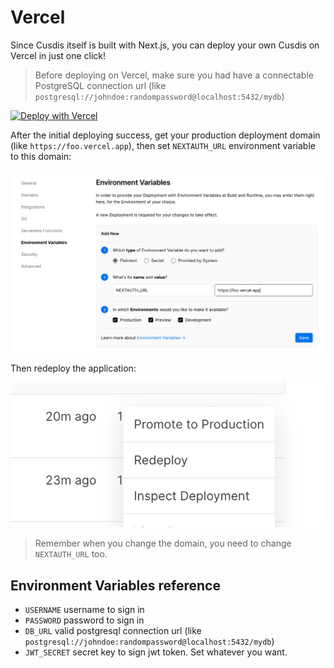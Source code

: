 # Vercel

Since Cusdis itself is built with Next.js, you can deploy your own Cusdis on Vercel in just one click!

> Before deploying on Vercel, make sure you had have a connectable PostgreSQL connection url (like `postgresql://johndoe:randompassword@localhost:5432/mydb`)

[![Deploy with Vercel](https://vercel.com/button)](https://vercel.com/new/git/external?repository-url=https%3A%2F%2Fgithub.com%2Fdjyde%2Fcusdis&env=USERNAME,PASSWORD,DB_URL,JWT_SECRET&envDescription=Environment%20variables%20reference&envLink=https%3A%2F%2Fcusdis.com%2Fdoc)

After the initial deploying success, get your production deployment domain (like `https://foo.vercel.app`), then set `NEXTAUTH_URL` environment variable to this domain:

![](../images/y3FkAY.png ':size=800')

Then redeploy the application:

![](../images/redeploy.png ':size=400')


> Remember when you change the domain, you need to change `NEXTAUTH_URL` too.

## Environment Variables reference

- `USERNAME` username to sign in
- `PASSWORD` password to sign in
- `DB_URL` valid postgresql connection url (like `postgresql://johndoe:randompassword@localhost:5432/mydb`)
- `JWT_SECRET` secret key to sign jwt token. Set whatever you want.